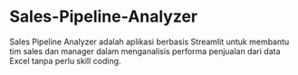 # Sales-Pipeline-Analyzer
Sales Pipeline Analyzer adalah aplikasi berbasis Streamlit untuk membantu tim sales dan manager dalam menganalisis performa penjualan dari data Excel tanpa perlu skill coding.
